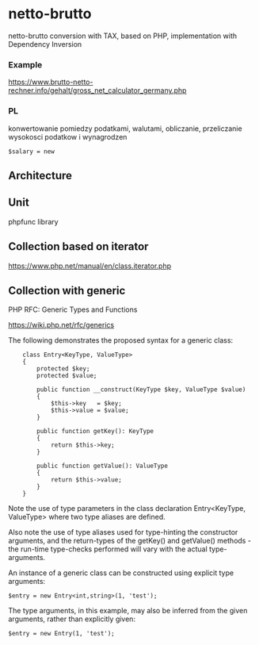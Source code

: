 # netto-brutto
netto-brutto conversion with TAX, based on PHP, implementation with Dependency Inversion

### Example
https://www.brutto-netto-rechner.info/gehalt/gross_net_calculator_germany.php

### PL
konwertowanie pomiedzy podatkami, walutami,
obliczanie, przeliczanie wysokosci podatkow i wynagrodzen


    $salary = new


## Architecture


## Unit

phpfunc library



## Collection based on iterator

https://www.php.net/manual/en/class.iterator.php



## Collection with generic

PHP RFC: Generic Types and Functions

https://wiki.php.net/rfc/generics

 The following demonstrates the proposed syntax for a generic class:


        class Entry<KeyType, ValueType>
        {
            protected $key;
            protected $value;

            public function __construct(KeyType $key, ValueType $value)
            {
                $this->key   = $key;
                $this->value = $value;
            }

            public function getKey(): KeyType
            {
                return $this->key;
            }

            public function getValue(): ValueType
            {
                return $this->value;
            }
        }

Note the use of type parameters in the class declaration Entry<KeyType, ValueType> where two type aliases are defined.

Also note the use of type aliases used for type-hinting the constructor arguments, and the return-types of the getKey() and getValue() methods - the run-time type-checks performed will vary with the actual type-arguments.


An instance of a generic class can be constructed using explicit type arguments:

    $entry = new Entry<int,string>(1, 'test');


The type arguments, in this example, may also be inferred from the given arguments, rather than explicitly given:

    $entry = new Entry(1, 'test');